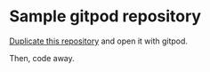# Sample gitpod repository
[Duplicate this repository](https://docs.github.com/en/github/creating-cloning-and-archiving-repositories/duplicating-a-repository) and open it with gitpod.

Then, code away.